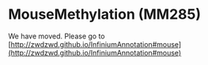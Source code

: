 # MouseMethylation (MM285)

We have moved. Please go to [http://zwdzwd.github.io/InfiniumAnnotation#mouse](http://zwdzwd.github.io/InfiniumAnnotation#mouse)

